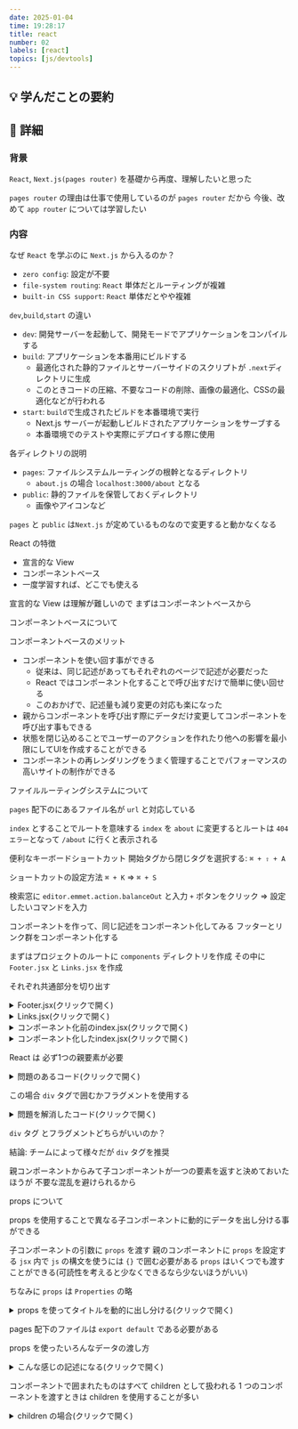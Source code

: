 ```yaml
---
date: 2025-01-04
time: 19:28:17
title: react
number: 02
labels: [react]
topics: [js/devtools]
---
```


## 💡 学んだことの要約

## 📝 詳細

### 背景

`React`, `Next.js(pages router)` を基礎から再度、理解したいと思った

`pages router` の理由は仕事で使用しているのが `pages router` だから
今後、改めて `app router` については学習したい

### 内容

なぜ `React` を学ぶのに `Next.js` から入るのか？

- `zero config`: 設定が不要
- `file-system routing`: `React` 単体だとルーティングが複雑
- `built-in CSS support`: `React` 単体だとやや複雑

`dev`,`build`,`start` の違い

- `dev`: 開発サーバーを起動して、開発モードでアプリケーションをコンパイルする
- `build`: アプリケーションを本番用にビルドする
  - 最適化された静的ファイルとサーバーサイドのスクリプトが `.next`ディレクトリに生成
  - このときコードの圧縮、不要なコードの削除、画像の最適化、CSSの最適化などが行われる
- `start`: `build`で生成されたビルドを本番環境で実行
  - Next.js サーバーが起動しビルドされたアプリケーションをサーブする
  - 本番環境でのテストや実際にデプロイする際に使用

各ディレクトリの説明

- `pages`: ファイルシステムルーティングの根幹となるディレクトリ
  - `about.js` の場合 `localhost:3000/about` となる
- `public`: 静的ファイルを保管しておくディレクトリ
  - 画像やアイコンなど

`pages` と `public` は`Next.js` が定めているものなので変更すると動かなくなる

React の特徴

- 宣言的な View
- コンポーネントベース
- 一度学習すれば、どこでも使える

宣言的な View は理解が難しいので
まずはコンポーネントベースから

コンポーネントベースについて

コンポーネントベースのメリット

- コンポーネントを使い回す事ができる
  - 従来は、同じ記述があってもそれぞれのページで記述が必要だった
  - React ではコンポーネント化することで呼び出すだけで簡単に使い回せる
  - このおかげで、記述量も減り変更の対応も楽になった
- 親からコンポーネントを呼び出す際にデータだけ変更してコンポーネントを呼び出す事もできる
- 状態を閉じ込めることでユーザーのアクションを作れたり他への影響を最小限にしてUIを作成することができる
- コンポーネントの再レンダリングをうまく管理することでパフォーマンスの高いサイトの制作ができる

ファイルルーティングシステムについて

`pages` 配下のにあるファイル名が `url` と対応している

`index` とすることでルートを意味する
`index` を `about` に変更するとルートは `404 エラー`となって `/about` に行くと表示される

便利なキーボードショートカット
開始タグから閉じタグを選択する: `⌘ + ⇧ + A`

ショートカットの設定方法
`⌘ + K` => `⌘ + S`

検索窓に `editor.emmet.action.balanceOut` と入力
`+` ボタンをクリック => 設定したいコマンドを入力

コンポーネントを作って、同じ記述をコンポーネント化してみる
フッターとリンク群をコンポーネント化する

まずはプロジェクトのルートに `components` ディレクトリを作成
その中に `Footer.jsx` と `Links.jsx` を作成

それぞれ共通部分を切り出す

<details>
<summary>Footer.jsx(クリックで開く)</summary>

```jsx
import Image from 'next/image';

export function Footer() {
  return (
    <footer className="row-start-3 flex gap-6 flex-wrap items-center justify-center">
      <a
        className="flex items-center gap-2 hover:underline hover:underline-offset-4"
        href="https://nextjs.org/learn?utm_source=create-next-app&utm_medium=default-template-tw&utm_campaign=create-next-app"
        target="_blank"
        rel="noopener noreferrer"
      >
        <Image
          aria-hidden
          src="/file.svg"
          alt="File icon"
          width={16}
          height={16}
        />
        Learn
      </a>
      <a
        className="flex items-center gap-2 hover:underline hover:underline-offset-4"
        href="https://vercel.com/templates?framework=next.js&utm_source=create-next-app&utm_medium=default-template-tw&utm_campaign=create-next-app"
        target="_blank"
        rel="noopener noreferrer"
      >
        <Image
          aria-hidden
          src="/window.svg"
          alt="Window icon"
          width={16}
          height={16}
        />
        Examples
      </a>
      <a
        className="flex items-center gap-2 hover:underline hover:underline-offset-4"
        href="https://nextjs.org?utm_source=create-next-app&utm_medium=default-template-tw&utm_campaign=create-next-app"
        target="_blank"
        rel="noopener noreferrer"
      >
        <Image
          aria-hidden
          src="/globe.svg"
          alt="Globe icon"
          width={16}
          height={16}
        />
        Go to nextjs.org →
      </a>
    </footer>
  );
}
```

</details>

<details>
<summary>Links.jsx(クリックで開く)</summary>

```jsx
import Image from 'next/image';

export function Links() {
  return (
    <div className="flex gap-4 items-center flex-col sm:flex-row">
      <a
        className="rounded-full border border-solid border-transparent transition-colors flex items-center justify-center bg-foreground text-background gap-2 hover:bg-[#383838] dark:hover:bg-[#ccc] text-sm sm:text-base h-10 sm:h-12 px-4 sm:px-5"
        href="https://vercel.com/new?utm_source=create-next-app&utm_medium=default-template-tw&utm_campaign=create-next-app"
        target="_blank"
        rel="noopener noreferrer"
      >
        <Image
          className="dark:invert"
          src="/vercel.svg"
          alt="Vercel logomark"
          width={20}
          height={20}
        />
        Deploy now
      </a>
      <a
        className="rounded-full border border-solid border-black/[.08] dark:border-white/[.145] transition-colors flex items-center justify-center hover:bg-[#f2f2f2] dark:hover:bg-[#1a1a1a] hover:border-transparent text-sm sm:text-base h-10 sm:h-12 px-4 sm:px-5 sm:min-w-44"
        href="https://nextjs.org/docs?utm_source=create-next-app&utm_medium=default-template-tw&utm_campaign=create-next-app"
        target="_blank"
        rel="noopener noreferrer"
      >
        Read our docs
      </a>
    </div>
  );
}
```

</details>

<details>
<summary>コンポーネント化前のindex.jsx(クリックで開く)</summary>

```jsx
import { Geist, Geist_Mono } from 'next/font/google';
import Image from 'next/image';

const geistSans = Geist({
  variable: '--font-geist-sans',
  subsets: ['latin'],
});

const geistMono = Geist_Mono({
  variable: '--font-geist-mono',
  subsets: ['latin'],
});

export default function Home() {
  return (
    <div
      className={`${geistSans.variable} ${geistMono.variable} grid grid-rows-[20px_1fr_20px] items-center justify-items-center min-h-screen p-8 pb-20 gap-16 sm:p-20 font-[family-name:var(--font-geist-sans)]`}
    >
      <main className="flex flex-col gap-8 row-start-2 items-center sm:items-start">
        <h1 className="text-2xl"> index Page</h1>
        <Image
          className="dark:invert"
          src="/next.svg"
          alt="Next.js logo"
          width={180}
          height={38}
          priority
        />

        <ol className="list-inside list-decimal text-sm text-center sm:text-left font-[family-name:var(--font-geist-mono)]">
          <li className="mb-2">
            Hello Get started by editing{' '}
            <code className="bg-black/[.05] dark:bg-white/[.06] px-1 py-0.5 rounded font-semibold">
              src/pages/index.js
            </code>
            .
          </li>
          <li>Save and see your changes instantly.</li>
        </ol>

        <div className="flex gap-4 items-center flex-col sm:flex-row">
          <a
            className="rounded-full border border-solid border-transparent transition-colors flex items-center justify-center bg-foreground text-background gap-2 hover:bg-[#383838] dark:hover:bg-[#ccc] text-sm sm:text-base h-10 sm:h-12 px-4 sm:px-5"
            href="https://vercel.com/new?utm_source=create-next-app&utm_medium=default-template-tw&utm_campaign=create-next-app"
            target="_blank"
            rel="noopener noreferrer"
          >
            <Image
              className="dark:invert"
              src="/vercel.svg"
              alt="Vercel logomark"
              width={20}
              height={20}
            />
            Deploy now
          </a>
          <a
            className="rounded-full border border-solid border-black/[.08] dark:border-white/[.145] transition-colors flex items-center justify-center hover:bg-[#f2f2f2] dark:hover:bg-[#1a1a1a] hover:border-transparent text-sm sm:text-base h-10 sm:h-12 px-4 sm:px-5 sm:min-w-44"
            href="https://nextjs.org/docs?utm_source=create-next-app&utm_medium=default-template-tw&utm_campaign=create-next-app"
            target="_blank"
            rel="noopener noreferrer"
          >
            Read our docs
          </a>
        </div>
      </main>
      <footer className="row-start-3 flex gap-6 flex-wrap items-center justify-center">
        <a
          className="flex items-center gap-2 hover:underline hover:underline-offset-4"
          href="https://nextjs.org/learn?utm_source=create-next-app&utm_medium=default-template-tw&utm_campaign=create-next-app"
          target="_blank"
          rel="noopener noreferrer"
        >
          <Image
            aria-hidden
            src="/file.svg"
            alt="File icon"
            width={16}
            height={16}
          />
          Learn
        </a>
        <a
          className="flex items-center gap-2 hover:underline hover:underline-offset-4"
          href="https://vercel.com/templates?framework=next.js&utm_source=create-next-app&utm_medium=default-template-tw&utm_campaign=create-next-app"
          target="_blank"
          rel="noopener noreferrer"
        >
          <Image
            aria-hidden
            src="/window.svg"
            alt="Window icon"
            width={16}
            height={16}
          />
          Examples
        </a>
        <a
          className="flex items-center gap-2 hover:underline hover:underline-offset-4"
          href="https://nextjs.org?utm_source=create-next-app&utm_medium=default-template-tw&utm_campaign=create-next-app"
          target="_blank"
          rel="noopener noreferrer"
        >
          <Image
            aria-hidden
            src="/globe.svg"
            alt="Globe icon"
            width={16}
            height={16}
          />
          Go to nextjs.org →
        </a>
      </footer>
    </div>
  );
}

}
```

</details>

<details>
<summary>コンポーネント化したindex.jsx(クリックで開く)</summary>

```jsx
import { Geist, Geist_Mono } from 'next/font/google';
import Image from 'next/image';

import { Footer } from '../../components/Footer';
import { Links } from '../../components/Links';

const geistSans = Geist({
  variable: '--font-geist-sans',
  subsets: ['latin'],
});

const geistMono = Geist_Mono({
  variable: '--font-geist-mono',
  subsets: ['latin'],
});

export default function Home() {
  return (
    <div
      className={`${geistSans.variable} ${geistMono.variable} grid grid-rows-[20px_1fr_20px] items-center justify-items-center min-h-screen p-8 pb-20 gap-16 sm:p-20 font-[family-name:var(--font-geist-sans)]`}
    >
      <main className="flex flex-col gap-8 row-start-2 items-center sm:items-start">
        <h1 className="text-2xl"> index Page</h1>
        <Image
          className="dark:invert"
          src="/next.svg"
          alt="Next.js logo"
          width={180}
          height={38}
          priority
        />

        <ol className="list-inside list-decimal text-sm text-center sm:text-left font-[family-name:var(--font-geist-mono)]">
          <li className="mb-2">
            Hello Get started by editing{' '}
            <code className="bg-black/[.05] dark:bg-white/[.06] px-1 py-0.5 rounded font-semibold">
              src/pages/index.js
            </code>
            .
          </li>
          <li>Save and see your changes instantly.</li>
        </ol>

        <Links />
      </main>
      <Footer />
    </div>
  );
}
```

</details>

React は 必ず1つの親要素が必要

<details>
<summary>問題のあるコード(クリックで開く)</summary>

```jsx
import Image from 'next/image';

export default function Home() {
  return (
    <h1 className="text-2xl"> index Page</h1>
    <Image
      className="dark:invert"
      src="/next.svg"
      alt="Next.js logo"
      width={180}
      height={38}
      priority
    />

    <ol className="list-inside list-decimal text-sm text-center sm:text-left font-[family-name:var(--font-geist-mono)]">
      <li className="mb-2">
        Hello Get started by editing{' '}
        <code className="bg-black/[.05] dark:bg-white/[.06] px-1 py-0.5 rounded font-semibold">
          src/pages/index.js
        </code>
        .
      </li>
      <li>Save and see your changes instantly.</li>
    </ol>
  );
}
```

</details>

この場合 `div` タグで囲むかフラグメントを使用する

<details>
<summary>問題を解消したコード(クリックで開く)</summary>

```jsx
// div タグで囲んで問題を解消
import Image from 'next/image';

export default function Home() {
  return (
    <div>
      <h1 className="text-2xl"> index Page</h1>
      <Image
        className="dark:invert"
        src="/next.svg"
        alt="Next.js logo"
        width={180}
        height={38}
        priority
      />

      <ol className="list-inside list-decimal text-sm text-center sm:text-left font-[family-name:var(--font-geist-mono)]">
        <li className="mb-2">
          Hello Get started by editing{' '}
          <code className="bg-black/[.05] dark:bg-white/[.06] px-1 py-0.5 rounded font-semibold">
            src/pages/index.js
          </code>
          .
        </li>
        <li>Save and see your changes instantly.</li>
      </ol>
    </div>
  );
}
```

```jsx
// フラグメントを使用して問題を解消
import Image from 'next/image';

export default function Home() {
  return (
    // React.Fragment は省略可能で <> でもいい
    <React.Fragment>
      <h1 className="text-2xl"> index Page</h1>
      <Image
        className="dark:invert"
        src="/next.svg"
        alt="Next.js logo"
        width={180}
        height={38}
        priority
      />

      <ol className="list-inside list-decimal text-sm text-center sm:text-left font-[family-name:var(--font-geist-mono)]">
        <li className="mb-2">
          Hello Get started by editing{' '}
          <code className="bg-black/[.05] dark:bg-white/[.06] px-1 py-0.5 rounded font-semibold">
            src/pages/index.js
          </code>
          .
        </li>
        <li>Save and see your changes instantly.</li>
      </ol>
    </React.Fragment>
  );
}
```

</details>

`div` タグ とフラグメントどちらがいいのか？

結論: チームによって様々だが `div` タグを推奨

親コンポーネントからみて子コンポーネントが一つの要素を返すと決めておいたほうが
不要な混乱を避けられるから

props について

props を使用することで異なる子コンポーネントに動的にデータを出し分ける事ができる

子コンポーネントの引数に `props` を渡す
親のコンポーネントに `props` を設定する
`jsx` 内で `js` の構文を使うには `{}` で囲む必要がある
`props` はいくつでも渡すことができる(可読性を考えると少なくできるなら少ないほうがいい)

ちなみに `props` は `Properties` の略

<details>
<summary>props を使ってタイトルを動的に出し分ける(クリックで開く)</summary>

```jsx
// index.jsx

// ... 必要な部分だけを抜粋

export default function Home() {
  return (
    { // ...}
      <main className="flex flex-col gap-8 row-start-2 items-center sm:items-start">
        <Headline title="Index Page" /> {// ここで props を指定}
        <Links />
      </main>
      <Footer />
    </div>
  );
}

```

```jsx
// about.jsx
import { Geist, Geist_Mono } from 'next/font/google';

// ... 必要な部分だけを抜粋

export default function Home() {
  return (
      { // ...}
      <main className="flex flex-col gap-8 row-start-2 items-center sm:items-start">
        <Headline title="About Page" /> {// ここで props を指定}
        <Links />
      </main>
      <Footer />
    </div>
  );
}

```

```jsx
// Headline.jsx

/* eslint-disable react/prop-types */
import Image from 'next/image';


export default function Headline(props // 引数で props を受け取る) {
  return (
    <div className="flex flex-col gap-8 row-start-2 items-center sm:items-start">
      <h1 className="text-2xl">{props.title}</h1>
      {
        /* 親コンポーネントで title と設定していたので props.title となる
           foo と設定していたら props.foo となる
           jsx ではドット記法(js の構文)で呼び出すことはできない
           js の構文を使用するときは {} で囲む必要がある
           ちなみにコメントアウトも同様
        */
      }
      <Image
        className="dark:invert"
        src="/next.svg"
        alt="Next.js logo"
        width={180}
        height={38}
        priority
      />
      <ol className="list-inside list-decimal text-sm text-c enter sm:text-left font-[family-name:var(--font-geist-mono)]">
        <li className="mb-2">
          Hello Get started by editing{' '}
          <code className="bg-black/[.05] dark:bg-white/[.06] px-1 py-0.5 rounded font-semibold">
            src/pages/index.js
          </code>
          .
        </li>
        <li>Save and see your changes instantly.</li>
      </ol>
    </div>
  );
}
```

</details>

pages 配下のファイルは `export default` である必要がある

props を使ったいろんなデータの渡し方

<details>
<summary>こんな感じの記述になる(クリックで開く)</summary>

```jsx
export default function Home() {
  return (
    <div
      className={`${geistSans.variable} ${geistMono.variable} grid grid-rows-[20px_1fr_20px] items-center justify-items-center min-h-screen p-8 pb-20 gap-16 sm:p-20 font-[family-name:var(--font-geist-sans)]`}
    >
      <main className="flex flex-col gap-8 row-start-2 items-center sm:items-start">
        <Headline
          title="About Page"
          number={1234}
          array={[1, 2, 3, 4]}
          obj={{ learn: 'react', difficulty: 'difficult' }}
          bool
          img={
            <Image
              className="dark:invert"
              src="/next.svg"
              alt="Next.js logo"
              width={180}
              height={38}
              priority
            />
          }
        />

        {/* bool={true} の場合は bool と省略可能*/}

        {// ...}
  );
}
```

</details>

コンポーネントで囲まれたものはすべて children として扱われる
1 つのコンポーネントを渡すときは children を使用することが多い

<details>
<summary>children の場合(クリックで開く)</summary>

```jsx
export default function Home() {
  return (
    <div
      className={`${geistSans.variable} ${geistMono.variable} grid grid-rows-[20px_1fr_20px] items-center justify-items-center min-h-screen p-8 pb-20 gap-16 sm:p-20 font-[family-name:var(--font-geist-sans)]`}
    >
      <main className="flex flex-col gap-8 row-start-2 items-center sm:items-start">
        <Headline title="Index Page" onClick={() => alert('ほら！呼べた！！')}>
          <Image
            className="dark:invert"
            src="/next.svg"
            alt="Next.js logo"
            width={180}
            height={38}
            priority
          />
        </Headline>

        {// Headline で囲まれているものは children として扱われる}

        {// ...}
    </div>
  );
}

```

### ハマったポイント

## 🔍 気づき・感想

## 📚 参考リンク

[Next.jsのビルドプロセスに関するメモ](https://zenn.dev/watarunakayama/articles/2e1e1d89359010)

## ⏭️ 次に学びたいこと

## 📌 関連する過去の学び

---
